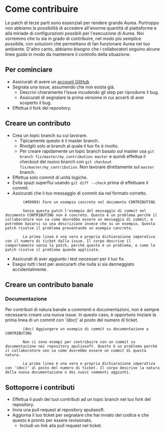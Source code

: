 Come contribuire
================

Le patch di terze parti sono essenziali per rendere grande Aurea. Purtroppo non abbiamo la possibilità di accedere all'enorme quantità di piattaforme e alla miriade di configurazioni possibili per l'esecuzione di Aurea. Noi vorremmo che tu sia in grado di contribuire, nel modo più semplice possibile, con soluzioni che permettano di fan funzionare Aurea nel tuo ambiente. D'altro canto, abbiamo bisogno che i collaboratori seguino alcune linee guida in modo da mantenere il controllo della situazione.

Per cominciare
--------------

* Assicurati di avere un [account GitHub](https://github.com/signup/free)
* Segnala una issue, assumendo che non esista già.
  * Descrivi chiaramente l'issue incudendo gli step per riprodurre il bug.
  * Assicurati di segnalare la prima versione in cui accerti di aver scoperto il bug.
* Effettua il fork del repository.

Creare un contributo
--------------------

* Crea un topic branch su cui lavorare.
  * Tipicamente questo è il master branch.
  * Rivolgiti solo ai branch al quale il tuo fix è rivolto.
  * Per creare rapidamente un topic branch basato sul master usa `git branch fix/master/my_contribution master` e quindi effettua il checkout del nuovo branch con `git checkout fix/master/my_contribution`. Non lavorare direttamente sul `master` branch.
* Effettua solo commit di unità logiche.
* Evita spazi superflui usando `git diff --check` prima di effettuare il commit.
* Assicurati che il tuo messaggio di commit sia nel formato corretto.

````
		(#99999) Fare un esempio concreto nel documento CONTRIBUTING

		Senza questa patch l'esempio del messaggio di commit nel documento CONTRIBUTING non è concreto. Questo è un problema perché il collaboratore non sa come dovrebbe essere un messaggio di commit, e potrebbe basarsi su una descrizione invece che su un esempio. Questa patch risolve il problema presentando un esempio concreto.

		La prima linea è una vera e propria dichiarazione imperativa con il numero di ticket dalla issue. Il corpo descrive il comportamento senza la patch, perché questo è un problema, e come la patch risolve il problema quando applicata.
````

* Assicurati di aver aggiunto i test necessari per il tuo fix.
* Esegui _tutti_ i test per assicurarti che nulla si sia danneggiato accidentalmente.

Creare un contributo banale
---------------------------

### Documentazione

Per contributi di natura banale a commenti e documentazioni, non è sempre necessario creare una nuova issue. In questo caso, è opportuno iniziare la prima linea di un commit con '(doc)' al posto del numero di ticket.

````
		(doc) Aggiungere un esempio di commit su documentazione a CONTRIBUTING

		Non ci sono esempi per contribuire con un commit su documentazione nei repository apuliasoft. Questo è un problema perché il collaboratore non sa come dovrebbe essere un commit di questa natura.

		La prima linea è una vera e propria dichiarazione imperativa con '(doc)' al posto del numero di ticket. Il corpo descrive la natura della nuova documentazione o dei nuovi commenti aggiunti.
````

Sottoporre i contributi
-----------------------

* Effettua il push dei tuoi contributi ad un topic branch nel tuo fork del repository.
* Invia una pull request al repository apuliasoft.
* Aggiorna il tuo ticket per segnalare che hai inviato del codice e che questo è pronto per essere revisionato.
  * Includi un link alla pull request nel ticket.

